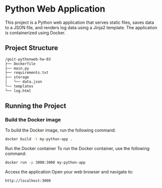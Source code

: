 # Python Web Application

This project is a Python web application that serves static files, saves data to a JSON file, and renders log data using a Jinja2 template. The application is containerized using Docker.

## Project Structure

```sh
/goit-pythonweb-hw-03
├── Dockerfile
├── main.py
├── requirements.txt
├── storage
│   └── data.json
└── templates
└── log.html
```

## Running the Project

### Build the Docker image

To build the Docker image, run the following command:

```sh
docker build -t my-python-app .
```

Run the Docker container
To run the Docker container, use the following command:

```sh
docker run -p 3000:3000 my-python-app
```

Access the application
Open your web browser and navigate to:

```sh
http://localhost:3000
```
